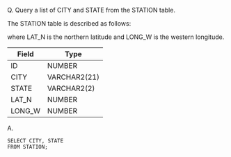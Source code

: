Q. Query a list of CITY and STATE from the STATION table.

The STATION table is described as follows:

where LAT_N is the northern latitude and LONG_W is the western longitude.

|Field|Type|
|-----|----|
|ID|NUMBER|
|CITY|VARCHAR2(21)|
|STATE|VARCHAR2(2)|
|LAT_N|NUMBER|
|LONG_W|NUMBER|

A.
```
SELECT CITY, STATE
FROM STATION;
```
